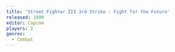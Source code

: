 ```yaml
---
title: 'Street Fighter III 3rd Strike : Fight for the Future'
released: 1999
editor: Capcom
players: 2
genres:
  - Combat
---
```

